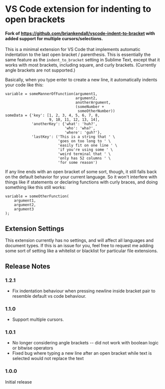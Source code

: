 # VS Code extension for indenting to open brackets

#### Fork of https://github.com/briankendall/vscode-indent-to-bracket with added support for multiple cursors/selections.

This is a minimal extension for VS Code that implements automatic indentation to the last open bracket / parenthesis. This is essentially the same feature as the `indent_to_bracket` setting in Sublime Text, except that it works with most brackets, including square, and curly brackets. (Currently angle brackets are not supported.)

Basically, when you type enter to create a new line, it automatically indents your code like this:

    variable = someMannerOfFunction(argument1,
                                    argument2,
                                    anotherArgument,
                                    (someNumber +
                                     someOtherNumber))
    someData = {'key': [1, 2, 3, 4, 5, 6, 7, 8,
                        9, 10, 11, 12, 13, 14],
                'anotherKey': {'what': 'huh?',
                               'who': 'wha?',
                               'where': 'guh?'},
                'lastKey': ('This is a string that ' \
                            'goes on too long to ' \
                            'easily fit on one line ' \
                            'if you're using some ' \
                            'weird terminal that ' \
                            'only has 52 columns ' \
                            'for some reason')

If any line ends with an open bracket of some sort, though, it still falls back on the default behavior for your current language. So it won't interfere with things like if statements or declaring functions with curly braces, and doing something like this still works:

    variable = someOtherFunction(
        argument1,
        argument2,
        argument3
    );


## Extension Settings

This extension currently has no settings, and will affect all languages and document types. If this is an issue for you, feel free to request me adding some sort of setting like a whitelist or blacklist for particular file extensions.


## Release Notes

### 1.2.1
- Fix indentation behaviour when pressing newline inside bracket pair to resemble default vs code behaviour.

### 1.1.0
- Support multiple cursors.

### 1.0.1

- No longer considering angle brackets -- did not work with boolean logic or bitwise operators
- Fixed bug where typing a new line after an open bracket while text is selected would not replace the text

### 1.0.0
Initial release
